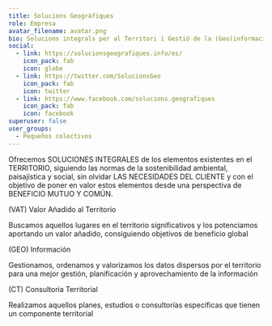 ```yaml
---
title: Solucions Geogràfiques
role: Empresa
avatar_filename: avatar.png
bio: Solucions integrals per al Territori i Gestió de la (Geo)informació
social:
  - link: https://solucionsgeografiques.info/es/
    icon_pack: fab
    icon: globe
  - link: https://twitter.com/SolucionsGeo
    icon_pack: fab
    icon: twitter
  - link: https://www.facebook.com/solucions.geografiques
    icon_pack: fab
    icon: facebook
superuser: false
user_groups:
  - Pequeños colectivos
---
```

Ofrecemos SOLUCIONES INTEGRALES de los elementos existentes en el TERRITORIO, siguiendo las normas de la sostenibilidad ambiental, paisajística y social, sin olvidar LAS NECESIDADES DEL CLIENTE y con el objetivo de poner en valor estos elementos desde una perspectiva de BENEFICIO MUTUO Y COMÚN.

(VAT) Valor Añadido al Territorio

Buscamos aquellos lugares en el territorio significativos y los potenciamos aportando un valor añadido, consiguiendo objetivos de beneficio global

(GEO) Información

Gestionamos, ordenamos y valorizamos los datos dispersos por el territorio para una mejor gestión, planificación y aprovechamiento de la información

(CT) Consultoria Territorial

Realizamos aquellos planes, estudios o consultorías específicas que tienen un componente territorial